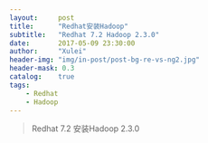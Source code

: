 ```yaml
---
layout:     post
title:      "Redhat安装Hadoop"
subtitle:   "Redhat 7.2 Hadoop 2.3.0"
date:       2017-05-09 23:30:00
author:     "Xulei"
header-img: "img/in-post/post-bg-re-vs-ng2.jpg"
header-mask: 0.3
catalog:    true
tags:
    - Redhat
    - Hadoop
---
```


> Redhat 7.2 安装Hadoop 2.3.0

